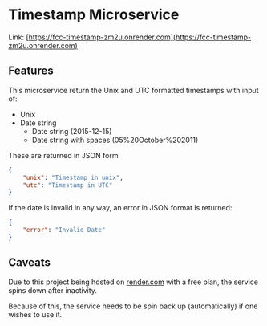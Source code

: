 # Timestamp Microservice
Link: [https://fcc-timestamp-zm2u.onrender.com](https://fcc-timestamp-zm2u.onrender.com) 
## Features
This microservice return the Unix and UTC formatted timestamps with input of:
- Unix 
- Date string
    - Date string (2015-12-15) 
    - Date string with spaces (05%20October%202011)

These are returned in JSON form 
```json 
{
    "unix": "Timestamp in unix",
    "utc": "Timestamp in UTC"
}
```

If the date is invalid in any way, an error in JSON format is returned: 
```json
{
    "error": "Invalid Date"
}
```

## Caveats 
Due to this project being hosted on [render.com](https://render.com/) with a free plan, the service spins down after inactivity.

Because of this, the service needs to be spin back up (automatically) if one wishes to use it.

